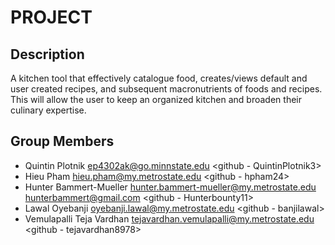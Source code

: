 # PROJECT

## Description

A kitchen tool that effectively catalogue food, creates/views default and user created recipes, and subsequent
macronutrients of foods and recipes. This will allow the user to keep an organized kitchen and broaden their 
culinary expertise.

## Group Members

- Quintin Plotnik <ep4302ak@go.minnstate.edu> <github - QuintinPlotnik3>
- Hieu Pham <hieu.pham@my.metrostate.edu> <github - hpham24>
- Hunter Bammert-Mueller <hunter.bammert-mueller@my.metrostate.edu> <hunterbammert@gmail.com> <github - Hunterbounty11>
- Lawal Oyebanji <oyebanji.lawal@my.metrostate.edu> <github - banjilawal>
- Vemulapalli Teja Vardhan <tejavardhan.vemulapalli@my.metrostate.edu> <github - tejavardhan8978>
